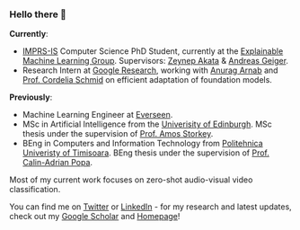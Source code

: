 ### Hello there 👋


**Currently**:
* [IMPRS-IS](https://imprs.is.mpg.de/) Computer Science PhD Student, currently at the [Explainable Machine Learning Group](https://www.eml-unitue.de/). Supervisors: [Zeynep Akata](https://www.eml-unitue.de/people/zeynep-akata) & [Andreas Geiger](https://www.cvlibs.net/).
* Research Intern at [Google Research](https://research.google/teams/perception/), working with [Anurag Arnab](https://anuragarnab.github.io/) and [Prof. Cordelia Schmid](https://www.di.ens.fr/willow/people_webpages/cordelia/) on efficient adaptation of foundation models.  


**Previously**:
* Machine Learning Engineer at [Everseen](https://everseen.com/).
* MSc in Artificial Intelligence from the [Univerisity of Edinburgh](https://www.ed.ac.uk/). MSc thesis under the supervision of [Prof. Amos Storkey](https://www.bayeswatch.com/).
* BEng in Computers and Information Technology from [Politehnica Univeristy of Timisoara](https://www.upt.ro/Universitatea-Politehnica-Timisoara_en.html). BEng thesis under the supervision of [Prof. Calin-Adrian Popa](https://sites.google.com/site/popacalinadrian/).

Most of my current work focuses on zero-shot audio-visual video classification.

You can find me on [Twitter](https://twitter.com/MerceaOtniel) or [LinkedIn](https://www.linkedin.com/in/otniel-bogdan-mercea-76b742125/) - for my research and latest updates, check out my [Google Scholar](https://scholar.google.com/citations?user=eSPY7nMAAAAJ&hl=en) and [Homepage](https://merceaotniel.github.io/)!

